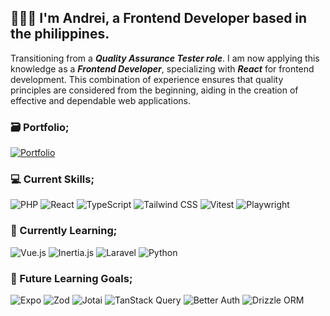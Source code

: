 ## 👨🏽‍💻 I'm Andrei, a Frontend Developer based in the philippines.

Transitioning from a **_Quality Assurance Tester role_**. I am now applying this knowledge as a **_Frontend Developer_**, specializing with **_React_** for frontend development. This combination of experience ensures that quality principles are considered from the beginning, aiding in the creation of effective and dependable web applications.

### 🗃️ Portfolio;

[![Portfolio](https://img.shields.io/badge/Portfolio-000000?style=for-the-badge&logo=About.me&logoColor=white)](https://portfolio-sooty-omega-80.vercel.app/)

### 💻 Current Skills;

![PHP](https://img.shields.io/badge/php-%23777BB4.svg?style=for-the-badge&logo=php&logoColor=white) ![React](https://img.shields.io/badge/react-%2320232a.svg?style=for-the-badge&logo=react&logoColor=%2361DAFB) ![TypeScript](https://img.shields.io/badge/typescript-%23007ACC.svg?style=for-the-badge&logo=typescript&logoColor=white) ![Tailwind CSS](https://img.shields.io/badge/tailwindcss-%2338B2AC.svg?style=for-the-badge&logo=tailwind-css&logoColor=white) ![Vitest](https://img.shields.io/badge/vitest-FCC72B?style=for-the-badge) ![Playwright](https://img.shields.io/badge/playwright-45BA4B?style=for-the-badge)

### 🌱 Currently Learning;

![Vue.js](https://img.shields.io/badge/vue.js-%2335495e.svg?style=for-the-badge&logo=vuedotjs&logoColor=%234FC08D) ![Inertia.js](https://img.shields.io/badge/Inertia.js-9157EA?style=for-the-badge) ![Laravel](https://img.shields.io/badge/laravel-%23FF2D20.svg?style=for-the-badge&logo=laravel&logoColor=white) ![Python](https://img.shields.io/badge/python-3670A0?style=for-the-badge&logo=python&logoColor=ffdd54)

### 📌 Future Learning Goals;

![Expo](https://img.shields.io/badge/expo-1C1E24?style=for-the-badge&logo=expo&logoColor=#D04A37) ![Zod](https://img.shields.io/badge/zod-142641?style=for-the-badge) ![Jotai](https://img.shields.io/badge/jotai-white?style=for-the-badge) ![TanStack Query](https://img.shields.io/badge/tanstack_query-ef4841?style=for-the-badge) ![Better Auth](https://img.shields.io/badge/better_auth-ffffff?style=for-the-badge) ![Drizzle ORM](https://img.shields.io/badge/drizzle_orm-C5F74F?style=for-the-badge)
